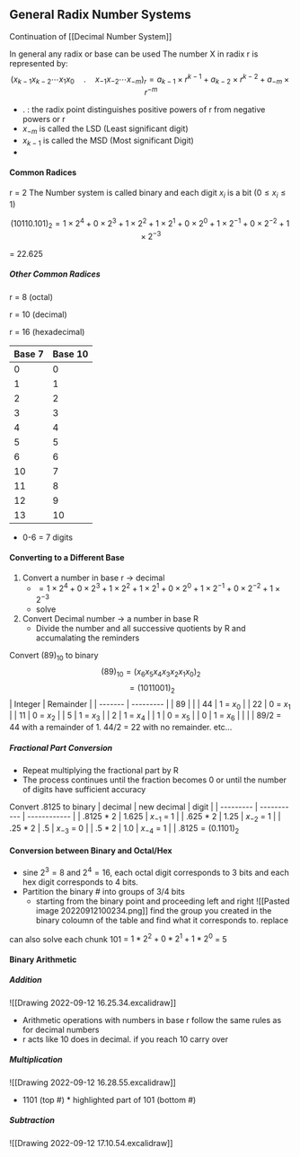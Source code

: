 ## General Radix Number Systems
Continuation of [[Decimal Number System]]

In general any radix or base can be used
The number X in radix r is represented by:
$$ (x_{k-1}x_{k-2}\cdots x_1x_0\quad .\quad x_{-1}x_{-2}\cdots x_{-m})_r  = a_{k-1}\times r^{k-1} + a_{k-2}\times r^{k-2} + a_{-m}\times r^{-m}$$
- . : the radix point distinguishes positive powers of r from negative powers or r
- $x_{-m}$ is called the LSD (Least significant digit)
- $x_{k-1}$ is called the MSD (Most significant Digit)
- 

#### Common Radices
r = 2
The Number system is called binary and each digit $x_i$ is a bit ($0\leq x_i \leq 1$)

$$ (10110.101)_2 = 1\times2^4 + 0\times2^3 + 1\times2^2 +1\times2^1 + 0\times2^0 + 1\times2^{-1} + 0\times2^{-2} + 1\times2^{-3} $$

= 22.625

##### Other Common Radices
r = 8 (octal)

r = 10 (decimal)

r = 16 (hexadecimal)

| Base 7 | Base 10 |
| ------ | ------- |
| 0      | 0       |
| 1      | 1       |
| 2      | 2       |
| 3      | 3       |
| 4      | 4       |
| 5      | 5       |
| 6      | 6       |
| 10     | 7       |
| 11     | 8       |
| 12     | 9       |
| 13     | 10        |
- 0-6 = 7 digits
#### Converting to a Different Base
1. Convert a number in base r -> decimal
	- $= 1\times2^4 + 0\times2^3 + 1\times2^2 +1\times2^1 + 0\times2^0 + 1\times2^{-1} + 0\times2^{-2} + 1\times2^{-3}$
	- solve
2. Convert Decimal number -> a number in base R
	- Divide the number and all successive quotients by R and accumalating the reminders

Convert $(89)_{10}$ to binary
$$ (89)_{10} = (x_6x_5x_4x_3x_2x_1x_0)_2 $$
$$ = (1011001)_2 $$
| Integer | Remainder |
| ------- | --------- |
| 89      |           |
| 44      | 1 = $x_0$ |
| 22      | 0 = $x_1$ |
| 11      | 0 = $x_2$ |
| 5       | 1 = $x_3$ |
| 2       | 1 = $x_4$ |
| 1       | 0 = $x_5$ |
| 0       | 1 = $x_6$ |
|         |           |
89/2 = 44 with a remainder of 1. 44/2 = 22 with no remainder. etc...

##### Fractional Part Conversion
- Repeat multiplying the fractional part by R
- The process continues until the fraction becomes 0 or until the number of digits have sufficient accuracy

Convert .8125 to binary
| decimal   | new decimal | digit        |
| --------- | ----------- | ------------ |
| .8125 * 2 | 1.625       | $x_{-1}$ = 1 |
| .625 * 2  | 1.25        | $x_{-2}$ = 1 |
| .25 * 2   | .5          | $x_{-3}$ = 0 |
| .5 * 2    | 1.0         | $x_{-4}$ = 1 |                      |
$.8125 = (0.1101)_2$

#### Conversion between Binary and Octal/Hex
- sine $2^3 = 8$ and $2^4 = 16$, each octal digit corresponds to 3 bits and each hex digit corresponds to 4 bits.
- Partition the binary # into groups of 3/4 bits
	- starting from the binary point and proceeding left and right
![[Pasted image 20220912100234.png]]
find the group you created in the binary coloumn of the table and find what it corresponds to. replace

can also solve each chunk
101 = $1*2^2 + 0*2^1 + 1*2^0$
       = 5

#### Binary Arithmetic
##### Addition
![[Drawing 2022-09-12 16.25.34.excalidraw]]
- Arithmetic operations with numbers in base r follow the same rules as for decimal numbers
- r acts like 10 does in decimal. if you reach 10 carry over

##### Multiplication
![[Drawing 2022-09-12 16.28.55.excalidraw]]
- 1101 (top #) * highlighted part of 101 (bottom #)

##### Subtraction
![[Drawing 2022-09-12 17.10.54.excalidraw]]
